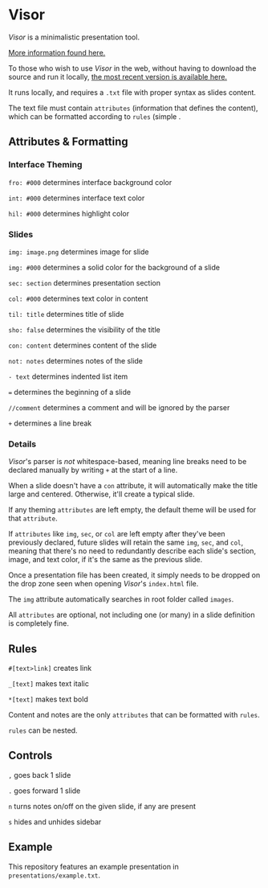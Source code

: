 # Visor

_Visor_ is a minimalistic presentation tool.

[More information found here.](http://v-os.ca/visor)

To those who wish to use _Visor_ in the web, without having to download the source and run it locally, [the most recent version is available here.](https://v-exec.github.io/Visor/)

It runs locally, and requires a `.txt` file with proper syntax as slides content.

The text file must contain `attributes` (information that defines the content), which can be formatted according to `rules` (simple .

## Attributes & Formatting

### Interface Theming

`fro: #000` determines interface background color

`int: #000` determines interface text color

`hil: #000` determines highlight color

### Slides

`img: image.png` determines image for slide

`img: #000` determines a solid color for the background of a slide

`sec: section` determines presentation section

`col: #000` determines text color in content

`til: title` determines title of slide

`sho: false` determines the visibility of the title

`con: content` determines content of the slide

`not: notes` determines notes of the slide

`- text` determines indented list item

`=` determines the beginning of a slide

`//comment` determines a comment and will be ignored by the parser

`+` determines a line break

### Details

_Visor_'s parser is _not_ whitespace-based, meaning line breaks need to be declared manually by writing `+` at the start of a line.

When a slide doesn't have a `con` attribute, it will automatically make the title large and centered. Otherwise, it'll create a typical slide.

If any theming `attributes` are left empty, the default theme will be used for that `attribute`.

If `attributes` like `img`, `sec`, or `col` are left empty after they've been previously declared, future slides will retain the same `img`, `sec`, and `col`, meaning that there's no need to redundantly describe each slide's section, image, and text color, if it's the same as the previous slide.

Once a presentation file has been created, it simply needs to be dropped on the drop zone seen when opening _Visor_'s `index.html` file.

The `img` attribute automatically searches in root folder called `images`.

All `attributes` are optional, not including one (or many) in a slide definition is completely fine.

## Rules

`#[text>link]` creates link

`_[text]` makes text italic

`*[text]` makes text bold

Content and notes are the only `attributes` that can be formatted with `rules`.

`rules` can be nested.

## Controls

`,` goes back 1 slide

`.` goes forward 1 slide

`n` turns notes on/off on the given slide, if any are present

`s` hides and unhides sidebar

## Example

This repository features an example presentation in `presentations/example.txt`.
